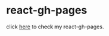 # react-gh-pages

click [here](https://adrianzhao.github.io/react-gh-pages/) to check my react-gh-pages.
